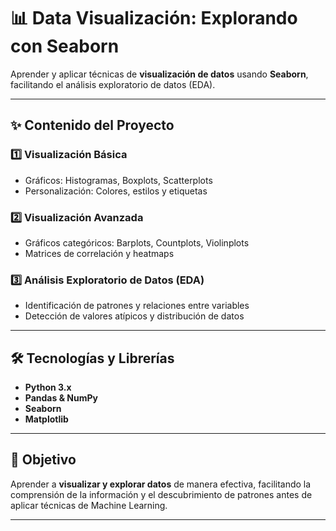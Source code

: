 # 📊 Data Visualización: Explorando con Seaborn

Aprender y aplicar técnicas de **visualización de datos** usando **Seaborn**, facilitando el análisis exploratorio de datos (EDA).

---

## ✨ Contenido del Proyecto

### 1️⃣ Visualización Básica
- Gráficos: Histogramas, Boxplots, Scatterplots  
- Personalización: Colores, estilos y etiquetas  

### 2️⃣ Visualización Avanzada
- Gráficos categóricos: Barplots, Countplots, Violinplots  
- Matrices de correlación y heatmaps  

### 3️⃣ Análisis Exploratorio de Datos (EDA)
- Identificación de patrones y relaciones entre variables  
- Detección de valores atípicos y distribución de datos  

---

## 🛠️ Tecnologías y Librerías
- **Python 3.x**  
- **Pandas & NumPy**  
- **Seaborn**  
- **Matplotlib**  

---

## 🎯 Objetivo
Aprender a **visualizar y explorar datos** de manera efectiva, facilitando la comprensión de la información y el descubrimiento de patrones antes de aplicar técnicas de Machine Learning.

---

